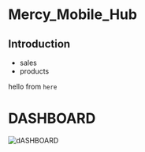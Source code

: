 # Mercy_Mobile_Hub
## Introduction

- sales
- products
  
 hello from  `here`

# DASHBOARD
 ![dASHBOARD](Mercy_Mobile_HubDashboard.jpg)